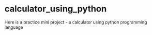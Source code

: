 # calculator_using_python
Here is a practice mini project - a calculator using python programming language
